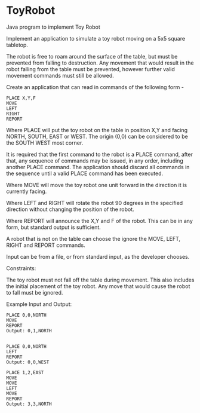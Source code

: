 ToyRobot
========

Java program to implement Toy Robot

Implement an application to simulate a toy robot moving on a 5x5 square tabletop.

The robot is free to roam around the surface of the table, but must be
prevented from falling to destruction.  Any movement that would result
in the robot falling from the table must be prevented, however further
valid movement commands must still be allowed.

Create an application that can read in commands of the following form -
    
    PLACE X,Y,F
    MOVE
    LEFT
    RIGHT
    REPORT

Where PLACE will put the toy robot on the table in position X,Y and
facing NORTH, SOUTH, EAST or WEST.  The origin (0,0) can be considered to
be the SOUTH WEST most corner.

It is required that the first command to the robot is a PLACE command, 
after that, any sequence of commands may be issued, in any order, including
another PLACE command.  The application should discard all commands in 
the sequence until a valid PLACE command has been executed.

Where MOVE will move the toy robot one unit forward in the direction
it is currently facing.

Where LEFT and RIGHT will rotate the robot 90 degrees in the specified
direction without changing the position of the robot.

Where REPORT will announce the X,Y and F of the robot.  This can be
in any form, but standard output is sufficient.  

A robot that is not on the table can choose the ignore the MOVE, LEFT, 
RIGHT and REPORT commands.

Input can be from a file, or from standard input, as the developer chooses.

Constraints:

The toy robot must not fall off the table during movement.  This also
includes the initial placement of the toy robot.  Any move that would cause
the robot to fall must be ignored.

Example Input and Output:
    
    PLACE 0,0,NORTH
    MOVE
    REPORT
    Output: 0,1,NORTH
    
    
    PLACE 0,0,NORTH
    LEFT
    REPORT
    Output: 0,0,WEST
    
    PLACE 1,2,EAST
    MOVE
    MOVE
    LEFT
    MOVE
    REPORT
    Output: 3,3,NORTH
    

